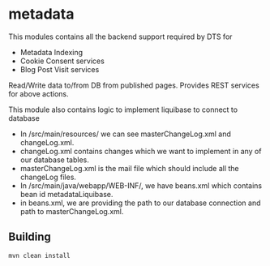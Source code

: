 # metadata
This modules contains all the backend support required by DTS for 
* Metadata Indexing
* Cookie Consent services
* Blog Post Visit services 

Read/Write data to/from DB from published pages.
Provides REST services for above actions.

This module also contains logic to implement liquibase to connect to database
* In /src/main/resources/ we can see masterChangeLog.xml and changeLog.xml.
* changeLog.xml contains changes which we want to implement in any of our database tables.
* masterChangeLog.xml is the mail file which should include all the changeLog files.
* In /src/main/java/webapp/WEB-INF/, we have beans.xml which contains bean id metadataLiquibase.
* in beans.xml, we are providing the path to our database connection and path to masterChangeLog.xml.

## Building

```
mvn clean install
```